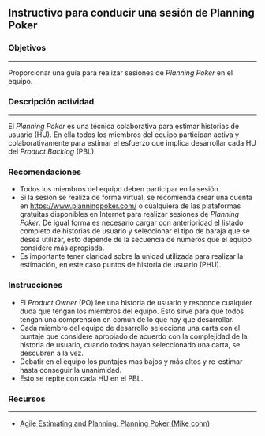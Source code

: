 ## Instructivo para conducir una sesión de Planning Poker

### Objetivos

---
Proporcionar una guía para realizar sesiones de *Planning Poker* en el equipo.



### Descripción actividad
---

El *Planning Poker* es una técnica colaborativa para estimar historias de usuario (HU). En ella todos los miembros del equipo participan activa y colaborativamente para estimar el esfuerzo que implica desarrollar cada HU del *Product Backlog* (PBL).


### Recomendaciones

* Todos los miembros del equipo deben participar en la sesión.
* Si la sesión se realiza de forma virtual, se recomienda crear una cuenta en https://www.planningpoker.com/ o cúalquiera de las plataformas gratuitas disponibles en Internet para realizar sesiones de *Planning Poker*. De igual forma es necesario cargar con anterioridad el listado completo de historias de usuario y seleccionar el tipo de baraja que se desea utilizar, esto depende de la secuencia de números que el equipo considere más apropiada.
* Es importante tener claridad sobre la unidad utilizada para realizar la estimación, en este caso puntos de historia de usuario (PHU).

### Instrucciones

* El *Product Owner* (PO) lee una historia de usuario y responde cualquier duda que tengan los miembros del equipo. Esto sirve para que todos tengan una comprensión en común de lo que hay que desarrollar.
* Cada miembro del equipo de desarrollo selecciona una carta con el puntaje que considere apropiado de acuerdo con la complejidad de la historia de usuario, cuando todos hayan seleccionado una carta, se descubren a la vez.
* Debatir en el equipo los puntajes mas bajos y más altos y re-estimar hasta conseguir la unanimidad.
* Esto se repite con cada HU en el PBL.

### Recursos 

---
* [Agile Estimating and Planning: Planning Poker (Mike cohn)](https://www.youtube.com/watch?v=gE7srp2BzoM)
